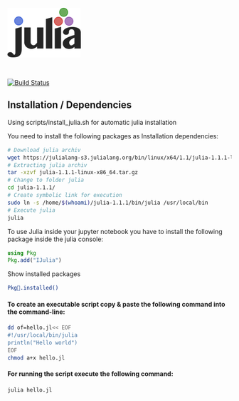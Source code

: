 


![julia_logo](img/julia_logo-small.png)

&nbsp;

[![Build Status](https://travis-ci.org/DigitalDieter/Julia.svg?branch=master)](https://travis-ci.org/DigitalDieter/Julia)

## Installation / Dependencies

Using scripts/install_julia.sh for automatic julia installation

You need to install the following packages as Installation dependencies:



```sh
# Download julia archiv
wget https://julialang-s3.julialang.org/bin/linux/x64/1.1/julia-1.1.1-linux-x86_64.tar.gz
# Extracting julia archiv
tar -xzvf julia-1.1.1-linux-x86_64.tar.gz
# Change to folder julia
cd julia-1.1.1/
# Create symbolic link for execution
sudo ln -s /home/$(whoami)/julia-1.1.1/bin/julia /usr/local/bin
# Execute julia
julia
```

To use Julia inside your jupyter notebook you have to install the following package inside the julia console:

```jl
using Pkg
Pkg.add("IJulia")
```


Show installed packages
```bash
Pkg.installed()
```

#### To create an executable script copy & paste the following command into the command-line:

```bash
dd of=hello.jl<< EOF
#!/usr/local/bin/julia
println("Hello world")
EOF
chmod a+x hello.jl
```

#### For running the script execute the following command:
```bash
julia hello.jl
```
